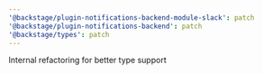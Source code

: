 ```yaml
---
'@backstage/plugin-notifications-backend-module-slack': patch
'@backstage/plugin-notifications-backend': patch
'@backstage/types': patch
---
```


Internal refactoring for better type support
